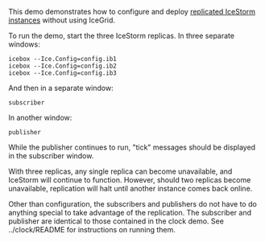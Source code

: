 This demo demonstrates how to configure and deploy [replicated IceStorm
instances][1] without using IceGrid.

To run the demo, start the three IceStorm replicas. In three separate
windows:

```
icebox --Ice.Config=config.ib1
icebox --Ice.Config=config.ib2
icebox --Ice.Config=config.ib3
```

And then in a separate window:

```
subscriber
```

In another window:

```
publisher
```

While the publisher continues to run, "tick" messages should be
displayed in the subscriber window.

With three replicas, any single replica can become unavailable, and
IceStorm will continue to function. However, should two replicas
become unavailable, replication will halt until another instance comes
back online.

Other than configuration, the subscribers and publishers do not have
to do anything special to take advantage of the replication. The
subscriber and publisher are identical to those contained in the clock
demo. See ../clock/README for instructions on running them.

[1]: https://doc.zeroc.com/ice/3.7/ice-services/icestorm/highly-available-icestorm
